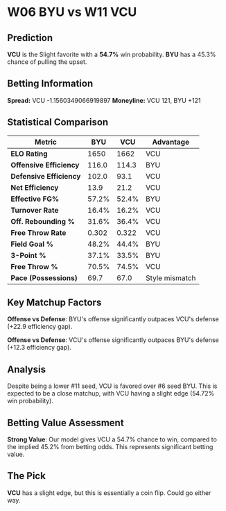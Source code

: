 # W06 BYU vs W11 VCU

## Prediction
**VCU** is the Slight favorite with a **54.7%** win probability.
**BYU** has a 45.3% chance of pulling the upset.

## Betting Information
**Spread:** VCU -1.1560349066919897
**Moneyline:** VCU 121, BYU +121

## Statistical Comparison

| Metric | BYU | VCU | Advantage |
|--------|-----------------|-----------------|----------|
| **ELO Rating** | 1650 | 1662 | VCU |
| **Offensive Efficiency** | 116.0 | 114.3 | BYU |
| **Defensive Efficiency** | 102.0 | 93.1 | VCU |
| **Net Efficiency** | 13.9 | 21.2 | VCU |
| **Effective FG%** | 57.2% | 52.4% | BYU |
| **Turnover Rate** | 16.4% | 16.2% | VCU |
| **Off. Rebounding %** | 31.6% | 36.4% | VCU |
| **Free Throw Rate** | 0.302 | 0.322 | VCU |
| **Field Goal %** | 48.2% | 44.4% | BYU |
| **3-Point %** | 37.1% | 33.5% | BYU |
| **Free Throw %** | 70.5% | 74.5% | VCU |
| **Pace (Possessions)** | 69.7 | 67.0 | Style mismatch |

## Key Matchup Factors

**Offense vs Defense**: BYU's offense significantly outpaces VCU's defense (+22.9 efficiency gap).

**Offense vs Defense**: VCU's offense significantly outpaces BYU's defense (+12.3 efficiency gap).

## Analysis

Despite being a lower #11 seed, VCU is favored over #6 seed BYU. This is expected to be a close matchup, with VCU having a slight edge (54.72% win probability).

## Betting Value Assessment

**Strong Value**: Our model gives VCU a 54.7% chance to win, compared to the implied 45.2% from betting odds. This represents significant betting value.

## The Pick

**VCU** has a slight edge, but this is essentially a coin flip. Could go either way.

